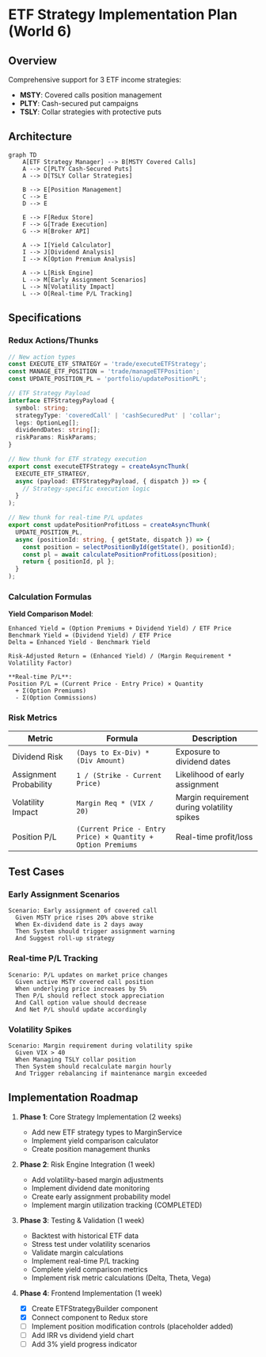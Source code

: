 # ETF Strategy Implementation Plan (World 6)

## Overview
Comprehensive support for 3 ETF income strategies:
- **MSTY**: Covered calls position management
- **PLTY**: Cash-secured put campaigns
- **TSLY**: Collar strategies with protective puts

## Architecture
```mermaid
graph TD
    A[ETF Strategy Manager] --> B[MSTY Covered Calls]
    A --> C[PLTY Cash-Secured Puts]
    A --> D[TSLY Collar Strategies]
    
    B --> E[Position Management]
    C --> E
    D --> E
    
    E --> F[Redux Store]
    F --> G[Trade Execution]
    G --> H[Broker API]
    
    A --> I[Yield Calculator]
    I --> J[Dividend Analysis]
    I --> K[Option Premium Analysis]
    
    A --> L[Risk Engine]
    L --> M[Early Assignment Scenarios]
    L --> N[Volatility Impact]
    L --> O[Real-time P/L Tracking]
```

## Specifications

### Redux Actions/Thunks
```typescript
// New action types
const EXECUTE_ETF_STRATEGY = 'trade/executeETFStrategy';
const MANAGE_ETF_POSITION = 'trade/manageETFPosition';
const UPDATE_POSITION_PL = 'portfolio/updatePositionPL';

// ETF Strategy Payload
interface ETFStrategyPayload {
  symbol: string;
  strategyType: 'coveredCall' | 'cashSecuredPut' | 'collar';
  legs: OptionLeg[];
  dividendDates: string[];
  riskParams: RiskParams;
}

// New thunk for ETF strategy execution
export const executeETFStrategy = createAsyncThunk(
  EXECUTE_ETF_STRATEGY,
  async (payload: ETFStrategyPayload, { dispatch }) => {
    // Strategy-specific execution logic
  }
);

// New thunk for real-time P/L updates
export const updatePositionProfitLoss = createAsyncThunk(
  UPDATE_POSITION_PL,
  async (positionId: string, { getState, dispatch }) => {
    const position = selectPositionById(getState(), positionId);
    const pl = await calculatePositionProfitLoss(position);
    return { positionId, pl };
  }
);
```

### Calculation Formulas
**Yield Comparison Model**:
```
Enhanced Yield = (Option Premiums + Dividend Yield) / ETF Price
Benchmark Yield = (Dividend Yield) / ETF Price
Delta = Enhanced Yield - Benchmark Yield

Risk-Adjusted Return = (Enhanced Yield) / (Margin Requirement * Volatility Factor)

**Real-time P/L**:
Position P/L = (Current Price - Entry Price) × Quantity
  + Σ(Option Premiums)
  - Σ(Option Commissions)
```

### Risk Metrics
| Metric | Formula | Description |
|--------|---------|-------------|
| Dividend Risk | `(Days to Ex-Div) * (Div Amount)` | Exposure to dividend dates |
| Assignment Probability | `1 / (Strike - Current Price)` | Likelihood of early assignment |
| Volatility Impact | `Margin Req * (VIX / 20)` | Margin requirement during volatility spikes |
| Position P/L | `(Current Price - Entry Price) × Quantity + Option Premiums` | Real-time profit/loss |

## Test Cases

### Early Assignment Scenarios
```gherkin
Scenario: Early assignment of covered call
  Given MSTY price rises 20% above strike
  When Ex-dividend date is 2 days away
  Then System should trigger assignment warning
  And Suggest roll-up strategy
```

### Real-time P/L Tracking
```gherkin
Scenario: P/L updates on market price changes
  Given active MSTY covered call position
  When underlying price increases by 5%
  Then P/L should reflect stock appreciation
  And Call option value should decrease
  And Net P/L should update accordingly
```
### Volatility Spikes
```gherkin
Scenario: Margin requirement during volatility spike
  Given VIX > 40
  When Managing TSLY collar position
  Then System should recalculate margin hourly
  And Trigger rebalancing if maintenance margin exceeded
```


## Implementation Roadmap

1. **Phase 1**: Core Strategy Implementation (2 weeks)
   - Add new ETF strategy types to MarginService
   - Implement yield comparison calculator
   - Create position management thunks

2. **Phase 2**: Risk Engine Integration (1 week)
   - Add volatility-based margin adjustments
   - Implement dividend date monitoring
   - Create early assignment probability model
   - Implement margin utilization tracking (COMPLETED)

3. **Phase 3**: Testing & Validation (1 week)
   - Backtest with historical ETF data
   - Stress test under volatility scenarios
   - Validate margin calculations
   - Implement real-time P/L tracking
   - Complete yield comparison metrics
   - Implement risk metric calculations (Delta, Theta, Vega)

4. **Phase 4**: Frontend Implementation (1 week)
   - [x] Create ETFStrategyBuilder component
   - [x] Connect component to Redux store
   - [ ] Implement position modification controls (placeholder added)
   - [ ] Add IRR vs dividend yield chart
   - [ ] Add 3% yield progress indicator